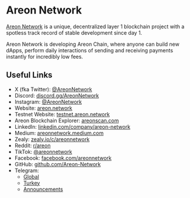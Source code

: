 # Areon Network

[Areon Network](https://areon.network) is a unique, decentralized layer 1 blockchain project with a spotless track record of stable development since day 1.

Areon Network is developing Areon Chain, where anyone can build new dApps, perform daily interactions of sending and receiving payments instantly for incredibly low fees.

## Useful Links

- X (fka Twitter): [@AreonNetwork](https://x.com/AreonNetwork)
- Discord: [discord.gg/AreonNetwork](https://discord.gg/AreonNetwork)
- Instagram: [@AreonNetwork](https://instagram.com/AreonNetwork)
- Website: [areon.network](https://areon.network)
- Testnet Website: [testnet.areon.network](https://testnet.areon.network)
- Areon Blockchain Explorer: [areonscan.com](https://areonscan.com)
- LinkedIn: [linkedin.com/company/areon-network](https://www.linkedin.com/company/areon-network)
- Medium: [areonnetwork.medium.com](https://areonnetwork.medium.com)
- Zealy: [zealy.io/c/areonnetwork](https://zealy.io/c/areonnetwork)
- Reddit: [r/areon](https://www.reddit.com/r/areon/)
- TikTok: [@areonnetwork](https://www.tiktok.com/@areonnetwork)
- Facebook: [facebook.com/areonnetwork](https://www.facebook.com/areonnetwork)
- GitHub: [github.com/Areon-Network](https://github.com/Areon-Network)
- Telegram:
  - [Global](https://t.me/areonnetwork)
  - [Turkey](https://t.me/areonnetworkturkey)
  - [Announcements](https://t.me/areonnetworkannouncement)
